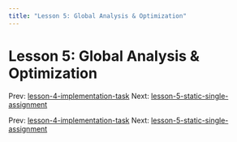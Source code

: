 ```yaml
---
title: "Lesson 5: Global Analysis & Optimization"
---
```


# Lesson 5: Global Analysis & Optimization

Prev: [lesson-4-implementation-task](lesson-4-implementation-task.md)
Next: [lesson-5-static-single-assignment](lesson-5-static-single-assignment.md)

Prev: [lesson-4-implementation-task](lesson-4-implementation-task.md)
Next: [lesson-5-static-single-assignment](lesson-5-static-single-assignment.md)

